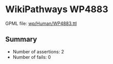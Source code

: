 # WikiPathways WP4883

GPML file: [wp/Human/WP4883.ttl](wp/Human/WP4883.ttl)

## Summary

* Number of assertions: 2
* Number of fails: 0
